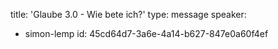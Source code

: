 title: 'Glaube 3.0 - Wie bete ich?'
type: message
speaker:
  - simon-lemp
id: 45cd64d7-3a6e-4a14-b627-847e0a60f4ef
